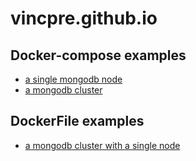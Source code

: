 # vincpre.github.io

## Docker-compose examples
 - [a single mongodb node](./docker/mongodb/3.6_single_node/README.md)
 - [a mongodb cluster](./docker/mongodb/3.6_with_sharding/README.md)

## DockerFile examples
 - [a mongodb cluster with a single node](./docker/mongodb/3.6_sharding_mono_container/README.md)
